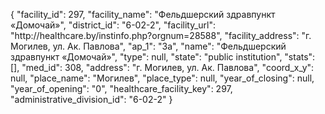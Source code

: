 {
    "facility_id": 297,
    "facility_name": "Фельдшерский здравпункт «Домочай»",
    "district_id": "6-02-2",
    "facility_url": "http:\/\/healthcare.by\/instinfo.php?orgnum=28588",
    "facility_address": "г. Могилев, ул. Ак. Павлова",
    "ap_1": "3а",
    "name": "Фельдшерский здравпункт «Домочай»",
    "type": null,
    "state": "public institution",
    "stats": [],
    "med_id": 308,
    "address": "г. Могилев, ул. Ак. Павлова",
    "coord_x_y": null,
    "place_name": "Могилев",
    "place_type": null,
    "year_of_closing": null,
    "year_of_opening": "0",
    "healthcare_facility_key": 297,
    "administrative_division_id": "6-02-2"
}